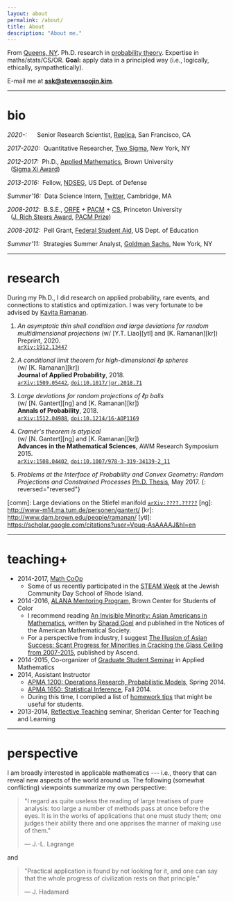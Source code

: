 ```yaml
---
layout: about
permalink: /about/
title: About
description: "About me."
---
```


From [Queens, NY](https://en.wikipedia.org/wiki/Queens). Ph.D. research in [probability theory](http://commons.wikimedia.org/wiki/File:Tyche_Antioch_Vatican_Inv2672.jpg). Expertise in maths/stats/CS/OR. **Goal:** apply data in a principled way (i.e., logically, ethically, sympathetically).

E-mail me at [**ssk@stevensoojin.kim**](mailto:ssk@stevensoojin.kim).

* * *

# bio

*2020-:*&nbsp;&nbsp;&nbsp;&nbsp;&nbsp; Senior Research Scientist, [Replica](https://replicahq.com), San Francisco, CA

*2017-2020:*&nbsp; Quantitative Researcher, [Two Sigma](https://www.twosigma.com), New York, NY

*2012-2017:*&nbsp; Ph.D., [Applied Mathematics](http://www.dam.brown.edu), Brown University  
&nbsp; ([Sigma Xi Award](https://www.brown.edu/academics/applied-mathematics/graduate-program/awards))

*2013-2016:*&nbsp; Fellow, [NDSEG](http://ndseg.asee.org/), US Dept. of Defense

*Summer'16:*&nbsp; Data Science Intern, [Twitter](https://blog.twitter.com/data), Cambridge, MA

*2008-2012:*&nbsp; B.S.E., [ORFE](http://orfe.princeton.edu) + [PACM](http://pacm.princeton.edu/) + [CS](https://www.cs.princeton.edu/ugrad), Princeton University  
&nbsp; ([J. Rich Steers Award](http://www.princeton.edu/engineering/news/archive/index.xml?id=7636), [PACM Prize](http://www.pacm.princeton.edu/undergrad))

*2008-2012:*&nbsp; Pell Grant, [Federal Student Aid](https://studentaid.ed.gov/sa/types/grants-scholarships/pell), US Dept. of Education

*Summer'11:*&nbsp; Strategies Summer Analyst, [Goldman Sachs](http://www.goldmansachs.com/what-we-do/securities/products-and-business-groups/business-groups/strats.html), New York, NY

* * *

# research

During my Ph.D., I did research on applied probability, rare events, and connections to statistics and optimization. I was very fortunate to be advised by [Kavita Ramanan](http://www.dam.brown.edu/people/ramanan/index.htm).

1. *An asymptotic thin shell condition and large deviations for random multidimensional projections*
   (w/ [Y.T. Liao][ytl] and [K. Ramanan][kr])  
   Preprint, 2020.  
   [`arXiv:1912.13447`](https://arxiv.org/abs/1912.13447)

1. *A conditional limit theorem for high-dimensional ℓp spheres*  
   (w/ [K. Ramanan][kr])  
   **Journal of Applied Probability**, 2018.  
   [`arXiv:1509.05442`](http://arxiv.org/abs/1509.05442), [`doi:10.1017/jpr.2018.71`](https://doi.org/10.1017/jpr.2018.71)

1. *Large deviations for random projections of ℓp balls*  
   (w/ [N. Gantert][ng] and [K. Ramanan][kr])  
   **Annals of Probability**, 2018.  
   [`arXiv:1512.04988`](http://arxiv.org/abs/1512.04988), [`doi:10.1214/16-AOP1169`](https://projecteuclid.org/euclid.aop/1513069264)

1. *Cramér's theorem is atypical*  
   (w/ [N. Gantert][ng] and [K. Ramanan][kr])  
   **Advances in the Mathematical Sciences**, AWM Research Symposium 2015.  
   [`arXiv:1508.04402`](http://arxiv.org/abs/1508.04402), [`doi:10.1007/978-3-319-34139-2_11`](http://doi.org/10.1007/978-3-319-34139-2_11)

1. *Problems at the Interface of Probability and Convex Geometry: Random Projections and Constrained Processes*
   [Ph.D. Thesis](https://repository.library.brown.edu/studio/item/bdr:733380/), May 2017.
{: reversed="reversed"}

[comm]: Large deviations on the Stiefel manifold [`arXiv:????.?????`](http://arxiv.org)
[ng]: http://www-m14.ma.tum.de/personen/gantert/
[kr]: http://www.dam.brown.edu/people/ramanan/
[ytl]: https://scholar.google.com/citations?user=Vpuq-AsAAAAJ&hl=en

* * *

# teaching+

* 2014-2017, [Math CoOp](http://www.dam.brown.edu/people/ramanan/mathcoop.htm)
   - Some of us recently participated in the [STEAM Week](https://vimeo.com/143611780) at the Jewish Community Day School of Rhode Island.
* 2014-2016, [ALANA Mentoring Program](http://www.brown.edu/campus-life/support/students-of-color/alana-mentoring-program), Brown Center for Students of Color
   - I recommend reading [An Invisible Minority: Asian Americans in Mathematics](http://www.ams.org/notices/200608/fea-goel.pdf), written by [Sharad Goel](https://5harad.com) and published in the Notices of the American Mathematical Society.
   - For a perspective from industry, I suggest [The Illusion of Asian Success: Scant Progress for Minorities in Cracking the Glass Ceiling from 2007-2015](http://www.ascendleadership.org/page/research), published by Ascend.
* 2014-2015, Co-organizer of [Graduate Student Seminar](/gradsem/) in Applied Mathematics
* 2014, Assistant Instructor
   - [APMA 1200: Operations Research, Probabilistic Models](https://courses.brown.edu/courses/spring-2014/apma-1200-s01), Spring 2014.
   - [APMA 1650: Statistical Inference](http://www.dam.brown.edu/people/cklivans/apma1650_2014.html), Fall 2014.
   - During this time, I compiled a list of [homework tips](/hwtips/) that might be useful for students.
* 2013-2014, [Reflective Teaching](http://www.brown.edu/about/administration/sheridan-center/) seminar, Sheridan Center for Teaching and Learning


* * *

# perspective

I am broadly interested in applicable mathematics --- i.e., theory that can reveal new aspects of the world around us. The following (somewhat conflicting) viewpoints summarize my own perspective:

> "I regard as quite useless the reading of large treatises of pure analysis: too large a number of methods pass at once before the eyes. It is in the works of applications that one must study them; one judges their ability there and one apprises the manner of making use of them."
>
> — J.-L. Lagrange

and

> "Practical application is found by not looking for it, and one can say that the whole progress of civilization rests on that principle."
>
> — J. Hadamard
